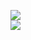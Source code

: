 [![](https://img.shields.io/badge/Made%20With-Github%20Spray-lightgrey.svg?style=for-the-badge&logo=github)](https://github.com/Annihil/github-spray#24016)  
[![](https://i.imgur.com/2DrTn0Z.gif)](https://github.com/Annihil/github-spray)